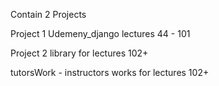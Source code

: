 Contain 2 Projects

Project 1
Udemeny_django  lectures 44 - 101

Project 2
library     for lectures 102+

tutorsWork - instructors works for lectures 102+




